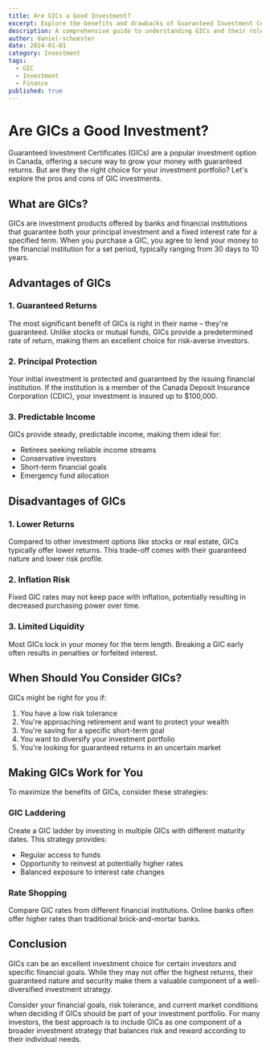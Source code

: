 ```yaml
---
title: Are GICs a Good Investment?
excerpt: Explore the benefits and drawbacks of Guaranteed Investment Certificates as part of your investment strategy.
description: A comprehensive guide to understanding GICs and their role in your investment portfolio.
author: daniel-schoester
date: 2024-01-01
category: Investment
tags:
  - GIC
  - Investment
  - Finance
published: true
---
```


# Are GICs a Good Investment?

Guaranteed Investment Certificates (GICs) are a popular investment option in Canada, offering a secure way to grow your money with guaranteed returns. But are they the right choice for your investment portfolio? Let's explore the pros and cons of GIC investments.

## What are GICs?

GICs are investment products offered by banks and financial institutions that guarantee both your principal investment and a fixed interest rate for a specified term. When you purchase a GIC, you agree to lend your money to the financial institution for a set period, typically ranging from 30 days to 10 years.

## Advantages of GICs

### 1. Guaranteed Returns

The most significant benefit of GICs is right in their name – they're guaranteed. Unlike stocks or mutual funds, GICs provide a predetermined rate of return, making them an excellent choice for risk-averse investors.

### 2. Principal Protection

Your initial investment is protected and guaranteed by the issuing financial institution. If the institution is a member of the Canada Deposit Insurance Corporation (CDIC), your investment is insured up to $100,000.

### 3. Predictable Income

GICs provide steady, predictable income, making them ideal for:
- Retirees seeking reliable income streams
- Conservative investors
- Short-term financial goals
- Emergency fund allocation

## Disadvantages of GICs

### 1. Lower Returns

Compared to other investment options like stocks or real estate, GICs typically offer lower returns. This trade-off comes with their guaranteed nature and lower risk profile.

### 2. Inflation Risk

Fixed GIC rates may not keep pace with inflation, potentially resulting in decreased purchasing power over time.

### 3. Limited Liquidity

Most GICs lock in your money for the term length. Breaking a GIC early often results in penalties or forfeited interest.

## When Should You Consider GICs?

GICs might be right for you if:
1. You have a low risk tolerance
2. You're approaching retirement and want to protect your wealth
3. You're saving for a specific short-term goal
4. You want to diversify your investment portfolio
5. You're looking for guaranteed returns in an uncertain market

## Making GICs Work for You

To maximize the benefits of GICs, consider these strategies:

### GIC Laddering

Create a GIC ladder by investing in multiple GICs with different maturity dates. This strategy provides:
- Regular access to funds
- Opportunity to reinvest at potentially higher rates
- Balanced exposure to interest rate changes

### Rate Shopping

Compare GIC rates from different financial institutions. Online banks often offer higher rates than traditional brick-and-mortar banks.

## Conclusion

GICs can be an excellent investment choice for certain investors and specific financial goals. While they may not offer the highest returns, their guaranteed nature and security make them a valuable component of a well-diversified investment strategy.

Consider your financial goals, risk tolerance, and current market conditions when deciding if GICs should be part of your investment portfolio. For many investors, the best approach is to include GICs as one component of a broader investment strategy that balances risk and reward according to their individual needs.